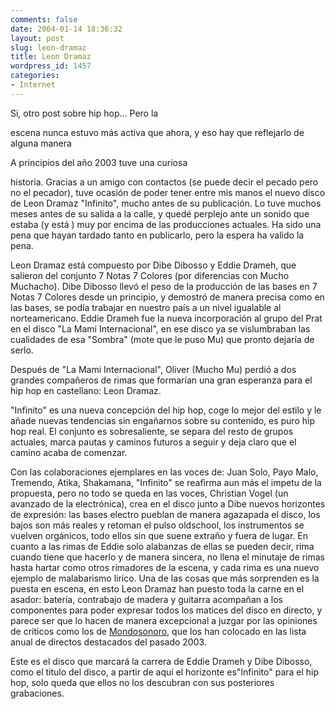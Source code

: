 ```yaml
---
comments: false
date: 2004-01-14 18:36:32
layout: post
slug: leon-dramaz
title: Leon Dramaz
wordpress_id: 1457
categories:
- Internet
---
```


Si, otro post sobre hip hop… Pero la 


  escena nunca estuvo más activa que ahora, y eso hay que 
  reflejarlo de alguna manera





A principios del año 2003 tuve una curiosa 


  historia. Gracias a un amigo con contactos (se puede 
  decir el pecado pero no el pecador), tuve ocasión 
  de poder tener entre mis manos el nuevo disco de Leon 
  Dramaz &quot;Infinito&quot;, mucho 
  antes de su publicación. Lo tuve muchos meses 
  antes de su salida a la calle, y quedé perplejo 
  ante un sonido que estaba (y está ) muy por 
  encima de las producciones actuales. Ha sido una pena 
  que hayan tardado tanto en publicarlo, pero la espera 
  ha valido la pena.

  



Leon Dramaz está compuesto por 
  Dibe Dibosso y Eddie Drameh, 
  que salieron del conjunto 7 Notas 7 Colores 
  (por diferencias con Mucho Muchacho). 
  Dibe Dibosso llevó el peso de 
  la producción de las bases en 7 Notas 
  7 Colores desde un principio, y demostró 
  de manera precisa como en las bases, se podía 
  trabajar en nuestro país a un nivel igualable 
  al norteamericano. Eddie Drameh fue la 
  nueva incorporación al grupo del Prat 
  en el disco &quot;La Mami Internacional&quot;, 
  en ese disco ya se vislumbraban las cualidades de 
  esa &quot;Sombra&quot; 
  (mote que le puso Mu) 
  que pronto dejaría de serlo.

  



Después de &quot;La Mami Internacional&quot;, 
  Oliver (Mucho Mu) perdió 
  a dos grandes compañeros de rimas que formarían 
  una gran esperanza para el hip hop en 
  castellano: Leon Dramaz.

  



&quot;Infinito&quot; es una nueva concepción 
  del hip hop, coge lo mejor del estilo 
  y le añade nuevas tendencias sin engañarnos 
  sobre su contenido, es puro hip hop real. 
  El conjunto es sobresaliente, se separa del resto 
  de grupos actuales, marca pautas y caminos futuros 
  a seguir y deja claro que el camino acaba de comenzar.   



  



Con las colaboraciones ejemplares en las voces de: 
  Juan Solo, Payo Malo, Tremendo, 
  Atika, Shakamana, 
  &quot;Infinito&quot; se reafirma aun 
  más el impetu de la propuesta, pero no todo 
  se queda en las voces, Christian Vogel 
  (un avanzado de la electrónica), crea en el 
  disco junto a Dibe nuevos horizontes 
  de expresión: las bases electro 
  pueblan de manera agazapada el disco, los bajos son 
  más reales y retoman el pulso oldschool, 
  los instrumentos se vuelven orgánicos, todo 
  ellos sin que suene extraño y fuera de lugar. 
  En cuanto a las rimas de Eddie solo alabanzas 
  de ellas se pueden decir, rima cuando tiene que hacerlo 
  y de manera sincera, no llena el minutaje de rimas 
  hasta hartar como otros rimadores de la escena, y 
  cada rima es una nuevo ejemplo de malabarismo lirico. 
  Una de las cosas que más sorprenden es la puesta 
  en escena, en esto Leon Dramaz han puesto 
  toda la carne en el asador: batería, contrabajo 
  de madera y guitarra acompañan a los componentes 
  para poder expresar todos los matices del disco en 
  directo, y parece ser que lo hacen de manera excepcional 
  a juzgar por las opiniones de criticos como los de 
   [Mondosonoro](http://www.mondosonoro.com), 
  que los han colocado en las lista anual de directos 
  destacados del pasado 2003.

  



Este es el disco que marcará la carrera de 
  Eddie Drameh y Dibe Dibosso, 
  como el titulo del disco, a partir de aquí 
  el horizonte es&quot;Infinito&quot; para 
  el hip hop, solo queda que ellos no los 
  descubran con sus posteriores grabaciones.




 
